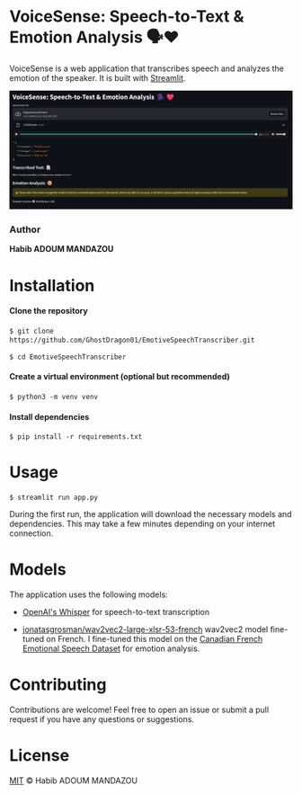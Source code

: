 # VoiceSense: Speech-to-Text & Emotion Analysis 🗣️❤️

VoiceSense is a web application that transcribes speech and analyzes the emotion of the speaker. It is built with [Streamlit](https://streamlit.io/).

![VoiceSense](screenshots/screenshot_1.png)

### Author

**Habib ADOUM MANDAZOU**

# Installation

#### Clone the repository

```shell
$ git clone https://github.com/GhostDragon01/EmotiveSpeechTranscriber.git
```
```shell
$ cd EmotiveSpeechTranscriber
```

#### Create a virtual environment (optional but recommended)

```shell
$ python3 -m venv venv
```

#### Install dependencies

```shell
$ pip install -r requirements.txt
```

# Usage

```shell
$ streamlit run app.py
```

During the first run, the application will download the necessary models and dependencies. This may take a few minutes depending on your internet connection.

# Models

The application uses the following models:

- [OpenAI's Whisper](https://github.com/openai/whisper) for speech-to-text transcription

- [jonatasgrosman/wav2vec2-large-xlsr-53-french](https://huggingface.co/jonatasgrosman/wav2vec2-large-xlsr-53-french) wav2vec2 model fine-tuned on French. I fine-tuned this model on the [Canadian French Emotional Speech Dataset](https://zenodo.org/records/1478765) for emotion analysis.

# Contributing

Contributions are welcome! Feel free to open an issue or submit a pull request if you have any questions or suggestions.

# License

[MIT](LICENSE) © Habib ADOUM MANDAZOU

